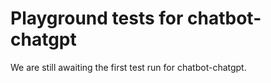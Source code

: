 # Playground tests for chatbot-chatgpt
We are still awaiting the first test run for chatbot-chatgpt.
